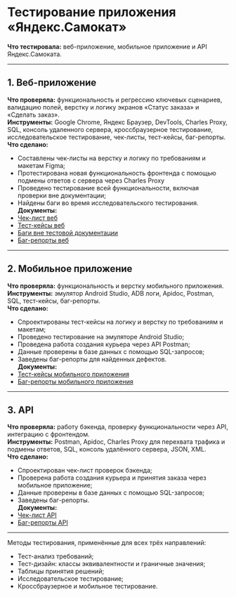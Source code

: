 # Тестирование приложения «Яндекс.Самокат»

**Что тестировала:** веб-приложение, мобильное приложение и API Яндекс.Самоката.  

---

## 1. Веб-приложение
**Что проверяла:** функциональность и регрессию ключевых сценариев, валидацию полей, верстку и логику экранов «Статус заказа» и «Сделать заказ».  
**Инструменты:** Google Chrome, Яндекс Браузер, DevTools, Charles Proxy, SQL, консоль удаленного сервера, кроссбраузерное тестирование, исследовательское тестирование, чек-листы, тест-кейсы, баг-репорты.  
**Что сделано:**  
- Составлены чек-листы на верстку и логику по требованиям и макетам Figma;
- Протестирована новая функциональность фронтенда с помощью подмены ответов с сервера через Charles Proxy 
- Проведено тестирование всей функциональности, включая проверки вне документации;  
- Найдены баги во время исследовательского тестирования.  
**Документы:**  
- [Чек-лист веб](./web-checklist.pdf)  
- [Тест-кейсы веб](./web-validation.pdf)
- [Баги вне тестовой документации](./web-exploratory-bug-reports.pdf)
- [Баг-репорты веб](./web-bug-reports.pdf)  

---

## 2. Мобильное приложение
**Что проверяла:** функциональность и верстку мобильного приложения.  
**Инструменты:** эмулятор Android Studio, ADB логи, Apidoc, Postman, SQL, тест-кейсы, баг-репорты.  
**Что сделано:**  
- Спроектированы тест-кейсы на логику и верстку по требованиям и макетам;  
- Проведено тестирование на эмуляторе Android Studio;
- Проведена работа создания курьера через API Postman; 
- Данные проверены в базе данных с помощью SQL-запросов; 
- Заведены баг-репорты для найденных дефектов.  
**Документы:**    
- [Тест-кейсы мобильного приложения](./mobile-test-cases.pdf)  
- [Баг-репорты мобильного приложения](./mobile-bug-reports.pdf)  

---

## 3. API
**Что проверяла:** работу бэкенда, проверку функциональности через API, интеграцию с фронтендом.  
**Инструменты:** Postman, Apidoc, Charles Proxy для перехвата трафика и подмены ответов, SQL, консоль удалённого сервера, JSON, XML.  
**Что сделано:**  
- Спроектирован чек-лист проверок бэкенда;   
- Проверена работа создания курьера и принятия заказа через мобильное приложение;  
- Данные проверены в базе данных с помощью SQL-запросов;  
- Заведены баг-репорты.  
**Документы:**  
- [Чек-лист API](./api-checklist.pdf)  
- [Баг-репорты API](./api-bug-reports.pdf)  

---

Методы тестирования, применённые для всех трёх направлений:  
- Тест-анализ требований;  
- Тест-дизайн: классы эквивалентности и граничные значения;  
- Таблицы принятия решений;  
- Исследовательское тестирование;  
- Кроссбраузерное и мобильное тестирование.
